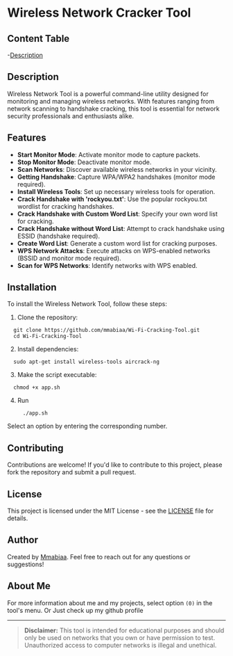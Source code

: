 # Wireless Network Cracker Tool

## Content Table
-[Description](#description)



## Description

Wireless Network Tool is a powerful command-line utility designed for monitoring and managing wireless networks. With features ranging from network scanning to handshake cracking, this tool is essential for network security professionals and enthusiasts alike.

## Features

- **Start Monitor Mode**: Activate monitor mode to capture packets.
- **Stop Monitor Mode**: Deactivate monitor mode.
- **Scan Networks**: Discover available wireless networks in your vicinity.
- **Getting Handshake**: Capture WPA/WPA2 handshakes (monitor mode required).
- **Install Wireless Tools**: Set up necessary wireless tools for operation.
- **Crack Handshake with 'rockyou.txt'**: Use the popular rockyou.txt wordlist for cracking handshakes.
- **Crack Handshake with Custom Word List**: Specify your own word list for cracking.
- **Crack Handshake without Word List**: Attempt to crack handshake using ESSID (handshake required).
- **Create Word List**: Generate a custom word list for cracking purposes.
- **WPS Network Attacks**: Execute attacks on WPS-enabled networks (BSSID and monitor mode required).
- **Scan for WPS Networks**: Identify networks with WPS enabled.

## Installation

To install the Wireless Network Tool, follow these steps:

1. Clone the repository:
```
  git clone https://github.com/mmabiaa/Wi-Fi-Cracking-Tool.git
  cd Wi-Fi-Cracking-Tool
```

2. Install dependencies:
```
  sudo apt-get install wireless-tools aircrack-ng
```

3. Make the script executable:
```
  chmod +x app.sh
```
4. Run
```
     ./app.sh
```


Select an option by entering the corresponding number.

## Contributing

Contributions are welcome! If you'd like to contribute to this project, please fork the repository and submit a pull request.

## License

This project is licensed under the MIT License - see the [LICENSE](LICENSE) file for details.

## Author

Created by [Mmabiaa](https://github.com/mmabiaa). Feel free to reach out for any questions or suggestions!

## About Me

For more information about me and my projects, select option `(0)` in the tool's menu.
Or
Just check up my github profile

---

> **Disclaimer:** This tool is intended for educational purposes and should only be used on networks that you own or have permission to test. Unauthorized access to computer networks is illegal and unethical.

